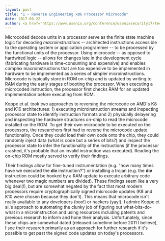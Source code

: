 ```yaml
---
layout: post
title: "1 - Reverse Engineering x86 Processor Microcode"
date: 2017-08-22
author: <a href="https://www.usenix.org/conference/usenixsecurity17/technical-sessions/presentation/koppe">Koppe et al. (978-1-931971-40-9)</a>
---
```


Microcoded decode units in a processor serve as the finite state machine logic for decoding <em>macroinstructions</em> -- architected instructions accessible to the operating system or application programmer -- to be processed by the functional units of the processor.  Using microcode -- as opposed to hardwired logic -- allows for changes late in the development cycle (fabricating hardware is time-consuming and expensive) and enables complex macroinstructions that are too expensive to be implemented in hardware to be implemented as a series of simpler microinstructions.  Microcode is typically store in ROM on-chip and is updated by writing to RAM during the early stages of booting the processor.  When executing a microcoded instruction, the processor first checks RAM for an updated implementation before executing from ROM.

Koppe et al. took two approaches to reversing the microcode on AMD's K8 and K10 architectures: 1) executing microinstruction streams and inspecting processor state to identify instruction formats and 2) physically delayering and inspecting the hardware structures on-chip to read the microcode installed on the ROM.  To get their own microcode to be executed on the processors, the researchers first had to reverse the microcode update functionality.  Once they could load their own code onto the chip, they could randomly inject data (what is code but a series of bits?) and inspect the processor state to infer the functionality of the instructions (if the processor crashed, it's probable that an invalid instruction was executed).  Reading the on-chip ROM mostly served to verify their findings.

Their findings allow for fine-tuned instrumentation (e.g. "how many times have we executed the <b>div</b> instruction?") or installing a trojan (e.g. the <b>div</b> instruction could be hooked by a RAM update to execute arbitrary code whenever two magic numbers are divided).  These findings seem like a very big deal(!), but are somewhat negated by the fact that most modern processors require cryptographically signed microcode updates (K8 and K10 were chosen because they don't).  This means that microcode isn't really available to any developers (boo!) or hackers (yay!).  I admire Koppe et al.'s approach to automating the clunky job of figuring out what-bits-do-what in a microinstruction and using resources including patents and previous research to inform and hone their analysis.  Unfortunately, since these chips are somewhat dated (released sometime before 2011 I believe), I see their research primarily as an approach for further research if it's possible to get past the signed code updates on today's processors.
